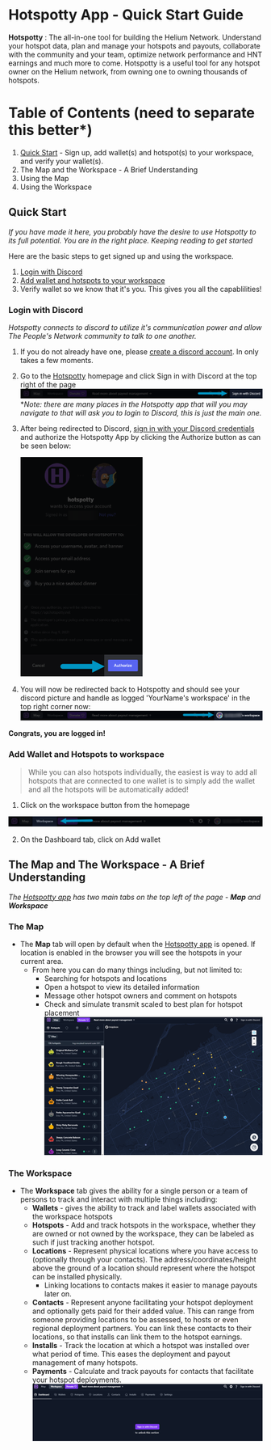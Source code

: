 # Hotspotty App -  Quick Start Guide

**Hotspotty**
: The all-in-one tool for building the Helium Network. Understand your hotspot data, plan and manage your hotspots and payouts, collaborate with the community and your team, optimize network performance and HNT earnings and much more to come.  Hotspotty is a useful tool for any hotspot owner on the Helium network, from owning one to owning thousands of hotspots.


# Table of Contents (need to separate this better*)

1. [Quick Start](#quick-start) - Sign up, add wallet(s) and hotspot(s) to your workspace, and verify your wallet(s).
2. The Map and the Workspace - A Brief Understanding
3. Using the Map
4. Using the Workspace

## Quick Start
*If you have made it here, you probably have the desire to use Hotspotty to its full potential. You are in the right place. Keeping reading to get started*

Here are the basic steps to get signed up and using the workspace.
1. [Login with Discord](#login-with-discord)
2. [Add wallet and hotspots to your workspace](#add-wallet-and-hotspots-to-workspace)
3. Verify wallet so we know that it's you. This gives you all the capablilities!

### Login with Discord
*Hotspotty connects to discord to utilize it's communication power and allow The People's Network community to talk to one another.*

1. If you do not already have one, please [create a discord account](https://support.discord.com/hc/en-us/articles/360033931551-Getting-Started#h_01EYYMPAD6QZ0XR0ZRW00YGB0F). In only takes a few moments.
2. Go to the [Hotspotty]([(https://app.hotspotty.net/)) homepage and click Sign in with Discord at the top right of the page
![Hotspotty App - Map](./images/signInWithDiscord.png)
  **Note: there are many places in the Hotspotty app that will you may navigate to that will ask you to login to Discord, this is just the main one.*
3. After being redirected to Discord, [sign in with your Discord credentials]((https://support.discord.com/hc/en-us/articles/360057027354-How-to-Login-to-your-Account)) and authorize the Hotspotty App by clicking the Authorize button as can be seen below:

    ![Authorize Discord](./images/authorizeHotspottyOnDiscord.png)
4. You will now be redirected back to Hotspotty and should see your discord picture and handle as logged 'YourName's workspace' in the top right corner now:
    ![logged in](./images/signedInWithDiscord.png)

**Congrats, you are logged in!**

### Add Wallet and Hotspots to workspace
 > While you can also hotspots individually, the easiest is way to add all hotspots that are connected to one wallet is to simply add the wallet and all the hotspots will be automatically added!

 1. Click on the workspace button from the homepage

 ![Workspace](./images/workspaceButton.png)

 2. On the Dashboard tab, click on Add wallet




## The Map and The Workspace - A Brief Understanding
*The [Hotspotty app](https://app.hotspotty.net/) has two main tabs on the top left of the page - **Map** and **Workspace***
### The Map
- The **Map** tab will open by default when the [Hotspotty app](https://app.hotspotty.net/) is opened. If location is enabled in the browser you will see the hotspots in your current area.
  -  From here you can do many things including, but not limited to:
     -  Searching for hotspots and locations
     -  Open a hotspot to view its detailed information
     -  Message other hotspot owners and comment on hotspots
     -  Check and simulate transmit scaled to best plan for hotspot placement
 ![Hotspotty App - Map](./images/HotspottyApp_LandingPage_Map.png)

### The Workspace
- The **Workspace** tab gives the ability for a single person or a team of persons to track and interact with multiple things including:
  - **Wallets** - gives the ability to track and label wallets associated with the workspace hotspots
  - **Hotspots** - Add and track hotspots in the workspace, whether they are owned or not owned by the workspace, they can be labeled as such if just tracking another hotspot.
  - **Locations** - Represent physical locations where you have access to (optionally through your contacts). The address/coordinates/height above the ground of a location should represent where the hotspot can be installed physically. 
    - Linking locations to contacts makes it easier to manage payouts later on.
  - **Contacts** - Represent anyone facilitating your hotspot deployment and optionally gets paid for their added value. This can range from someone providing locations to be assessed, to hosts or even regional deployment partners. You can link these contacts to their locations, so that installs can link them to the hotspot earnings.
  - **Installs** - Track the location at which a hotspot was installed over what period of time. This eases the deployment and payout management of many hotspots.
  - **Payments** - Calculate and track payouts for contacts that facilitate your hotspot deployments.
   ![Hotspotty App - Map](./images/HotspottyApp_WorkspacePage_NoLogin.png)